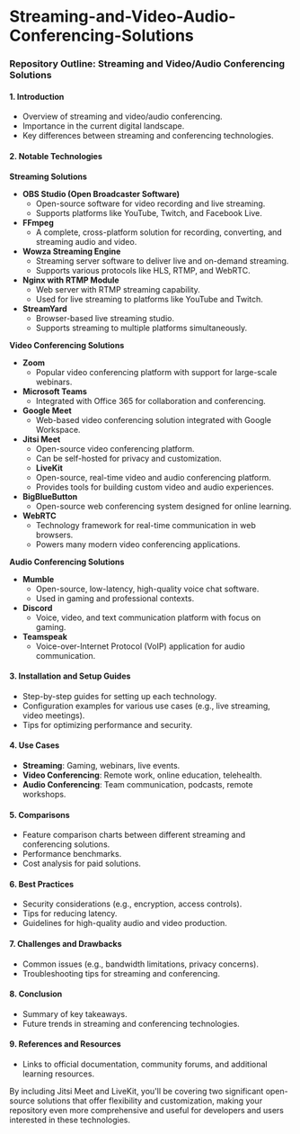# Streaming-and-Video-Audio-Conferencing-Solutions

### Repository Outline: Streaming and Video/Audio Conferencing Solutions

#### 1. **Introduction**
   - Overview of streaming and video/audio conferencing.
   - Importance in the current digital landscape.
   - Key differences between streaming and conferencing technologies.

#### 2. **Notable Technologies**

   **Streaming Solutions**
   - **OBS Studio (Open Broadcaster Software)**
     - Open-source software for video recording and live streaming.
     - Supports platforms like YouTube, Twitch, and Facebook Live.
   - **FFmpeg**
     - A complete, cross-platform solution for recording, converting, and streaming audio and video.
   - **Wowza Streaming Engine**
     - Streaming server software to deliver live and on-demand streaming.
     - Supports various protocols like HLS, RTMP, and WebRTC.
   - **Nginx with RTMP Module**
     - Web server with RTMP streaming capability.
     - Used for live streaming to platforms like YouTube and Twitch.
   - **StreamYard**
     - Browser-based live streaming studio.
     - Supports streaming to multiple platforms simultaneously.

   **Video Conferencing Solutions**
   - **Zoom**
     - Popular video conferencing platform with support for large-scale webinars.
   - **Microsoft Teams**
     - Integrated with Office 365 for collaboration and conferencing.
   - **Google Meet**
     - Web-based video conferencing solution integrated with Google Workspace.
   - **Jitsi Meet**
     - Open-source video conferencing platform.
     - Can be self-hosted for privacy and customization.
     - **LiveKit**
     - Open-source, real-time video and audio conferencing platform.
     - Provides tools for building custom video and audio experiences.
   - **BigBlueButton**
     - Open-source web conferencing system designed for online learning.
   - **WebRTC**
     - Technology framework for real-time communication in web browsers.
     - Powers many modern video conferencing applications.

   **Audio Conferencing Solutions**
   - **Mumble**
     - Open-source, low-latency, high-quality voice chat software.
     - Used in gaming and professional contexts.
   - **Discord**
     - Voice, video, and text communication platform with focus on gaming.
   - **Teamspeak**
     - Voice-over-Internet Protocol (VoIP) application for audio communication.

#### 3. **Installation and Setup Guides**
   - Step-by-step guides for setting up each technology.
   - Configuration examples for various use cases (e.g., live streaming, video meetings).
   - Tips for optimizing performance and security.

#### 4. **Use Cases**
   - **Streaming**: Gaming, webinars, live events.
   - **Video Conferencing**: Remote work, online education, telehealth.
   - **Audio Conferencing**: Team communication, podcasts, remote workshops.

#### 5. **Comparisons**
   - Feature comparison charts between different streaming and conferencing solutions.
   - Performance benchmarks.
   - Cost analysis for paid solutions.

#### 6. **Best Practices**
   - Security considerations (e.g., encryption, access controls).
   - Tips for reducing latency.
   - Guidelines for high-quality audio and video production.

#### 7. **Challenges and Drawbacks**
   - Common issues (e.g., bandwidth limitations, privacy concerns).
   - Troubleshooting tips for streaming and conferencing.

#### 8. **Conclusion**
   - Summary of key takeaways.
   - Future trends in streaming and conferencing technologies.

#### 9. **References and Resources**
   - Links to official documentation, community forums, and additional learning resources.

By including Jitsi Meet and LiveKit, you'll be covering two significant open-source solutions that offer flexibility and customization, making your repository even more comprehensive and useful for developers and users interested in these technologies.

